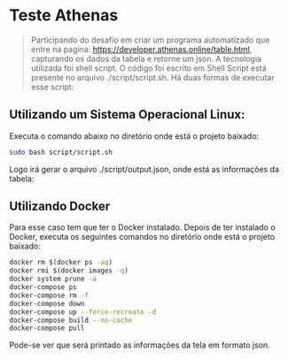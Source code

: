 # Teste Athenas
> Participando do desafio em criar um programa automatizado que entre na pagina: https://developer.athenas.online/table.html, capturando os dados da tabela e retorne um json.  A tecnologia utilizada foi shell script. O código foi escrito em Shell Script está presente no arquivo ./script/script.sh. Há duas formas de executar esse script:




## Utilizando um Sistema Operacional Linux:

Executa o comando abaixo no diretório onde está o projeto baixado:

```sh
sudo bash script/script.sh
```

Logo irá gerar o arquivo ./script/output.json, onde está as informações da tabela:


## Utilizando Docker

Para esse caso tem que ter o Docker instalado. Depois de ter instalado o Docker, executa os seguintes comandos no diretório onde está o projeto baixado:

```sh
docker rm $(docker ps -aq)
docker rmi $(docker images -q)
docker system prune -a
docker-compose ps
docker-compose rm -f
docker-compose down
docker-compose up --force-recreate -d
docker-compose build --no-cache
docker-compose pull
```
Pode-se ver que será printado as informações da tela em formato json.

